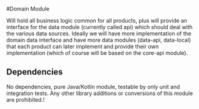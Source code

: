 #Domain Module

Will hold all business logic common for all products, plus will provide an interface for the data
module (currently called api) which should deal with the various data sources. Ideally we will have
more implementation of the domain data interface and have more data modules (data-api, data-local)
that each product can later implement and provide their own implementation (which of course will 
be based on the core-api module).

## Dependencies

No dependencies, pure Java/Kotlin module, testable by only unit and integration tests.
Any other library additions or conversions of this module are prohibited.!
 